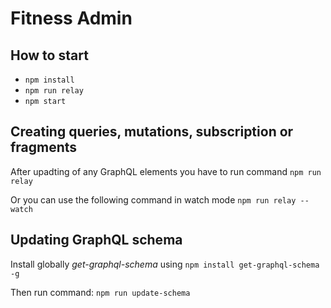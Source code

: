 # Fitness Admin

## How to start

* `npm install`
* `npm run relay`
* `npm start`

## Creating queries, mutations, subscription or fragments

After upadting of any GraphQL elements you have to run command `npm run relay`

Or you can use the following command in watch mode `npm run relay --watch`

## Updating GraphQL schema

Install globally *get-graphql-schema* using `npm install get-graphql-schema -g`

Then run command: `npm run update-schema`